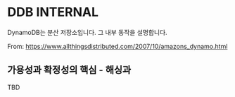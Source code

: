 # DDB INTERNAL

DynamoDB는 분산 저장소입니다. 그 내부 동작을 설명합니다.

From: https://www.allthingsdistributed.com/2007/10/amazons_dynamo.html

## 가용성과 확정성의 핵심 - 해싱과 

TBD
